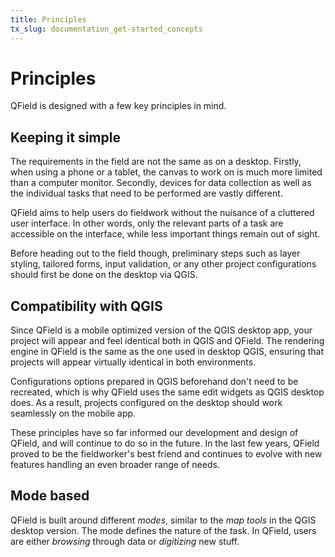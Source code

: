 ```yaml
---
title: Principles
tx_slug: documentation_get-started_concepts
---
```


# Principles

QField is designed with a few key principles in mind.


## Keeping it simple

The requirements in the field are not the same as on a desktop.
Firstly, when using a phone or a tablet, the canvas to work on is much more limited than a computer monitor.
Secondly, devices for data collection as well as the individual tasks that need to be performed are vastly different.

QField aims to help users do fieldwork without the nuisance of a cluttered user interface.
In other words, only the relevant parts of a task are accessible on the interface, while less important things remain out of sight.

Before heading out to the field though, preliminary steps such as layer styling, tailored forms, input validation, or any other project configurations should first be done on the desktop via QGIS.

## Compatibility with QGIS


Since QField is a mobile optimized version of the QGIS desktop app, your project will appear and feel identical both in QGIS and QField.
The rendering engine in QField is the same as the one used in desktop QGIS, ensuring that projects will appear virtually identical in both environments.

Configurations options prepared in QGIS beforehand don't need to be recreated, which is why QField uses the same edit widgets as QGIS desktop does.
As a result, projects configured on the desktop should work seamlessly on the mobile app.

These principles have so far informed our development and design of QField, and will continue to do so in the future.
In the last few years, QField proved to be the fieldworker's best friend and continues to evolve with new features handling an even broader range of needs.

## Mode based

QField is built around different *modes*, similar to the *map tools* in the QGIS desktop version.
The mode defines the nature of the task.
In QField, users are either *browsing* through data or *digitizing* new stuff.
